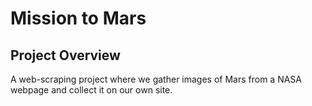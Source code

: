 # Mission to Mars

## Project Overview
A web-scraping project where we gather images of Mars from a NASA webpage and collect it on our own site. 